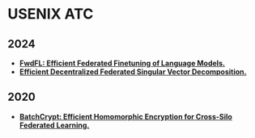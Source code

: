 # USENIX ATC

## 2024

- **[FwdFL: Efficient Federated Finetuning of Language Models.]()**
- **[Efficient Decentralized Federated Singular Vector Decomposition.]()**

## 2020

- **[BatchCrypt: Efficient Homomorphic Encryption for Cross-Silo Federated Learning.](https://www.usenix.org/system/files/atc20-zhang-chengliang.pdf)**
